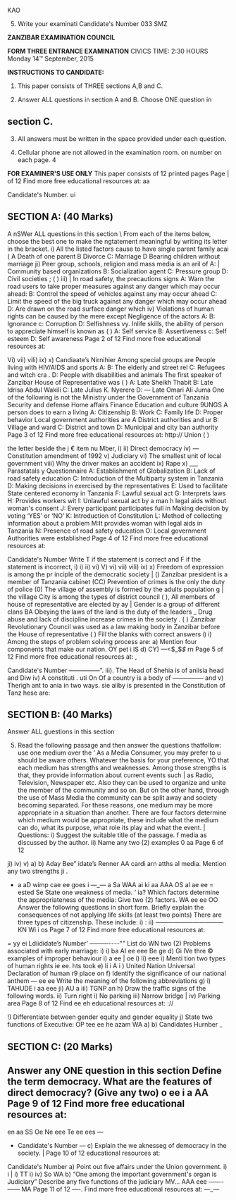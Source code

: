 KAO

5. Write your examinati
Candidate's Number
033
SMZ

**ZANZIBAR EXAMINATION COUNCIL**

**FORM THREE ENTRANCE EXAMINATION**
CIVICS
TIME: 2:30 HOURS Monday 14™ September, 2015

**INSTRUCTIONS TO CANDIDATE:**

1. This paper consists of THREE sections A,B and C.

2. Answer ALL questions in section A and B. Choose ONE question in

## section C.

3. All answers must be written in the space provided under each question.

4. Cellular phone are not allowed in the examination room.
on number on each page.
4

**FOR EXAMINER'S USE ONLY**
This paper consists of 12 printed pages
Page | of 12
Find more free educational resources at:
aa

Candidate's Number. ui

## SECTION A: (40 Marks)
A
nSWer ALL questions in this section
\ From each of the items below, choose the best one to make the ngtatement meaningful by writing its letter in the bracket.
i) All the listed factors cause to have single parent family acai
(
   A Death of one parent
   B Divorce
C: Marriage
   D Bearing children without marriage ji) Peer group, schools, religion and mass media is an aril of
A: | Community based organizations
B: Socialization agent
C: Pressure group
D: Civil societies ;
( )
iii) | In road safety, the precautions signs
A: Warn the road users to take proper measures against any danger which may occur ahead:
B: Control the speed of vehicles against any may occur ahead
C: Limit the speed of the big truck against any danger which may occur ahead
D: Are drawn on the road surface danger which iv) Violations of human rights can be caused by the mere except
Negligence of the actors
A:
B: Ignorance c: Corruption
D: Selfishness vy. Inlife skills, the ability of person to appreciate himself is known as
( )
A: Self service B: Assertiveness c: Self esteem D: Self awareness
Page 2 of 12
Find more free educational resources at:

Vi)
vii)
vili)
ix)
x)
Candiaate’s Nirnihier
Among special groups are
People living with HIV/AIDS and sports
A:
B: The elderly and street rel
C: Refugees and witch cra .
D: People with disabilities and animals
The first speaker of Zanzibar House of Representative was ( )
A: Late Sheikh Thabit
B: Late Idrisa Abdul Wakili
C: Late Julius K. Nyerere
D: — Late Omari Ali Juma
One of the following is not the Ministry under the
Government of Tanzania
Security and defense
Home affairs
Finance
Education and culture
9UNGS
   A person does to earn a living
A: Citizenship
B: Work
C: Family life
D: Proper behavior
Local government authorities are
   A District authorities and ur
B: Village and ward
C: District and town
D: Municipal and city ban authority
Page 3 of 12
Find more free educational resources at:
http://
Union ( )

the letter beside the j
€ item nu
Mber,
i)
ii) Direct democracy iv) — Constitution amendment of 1992
v) Judiciary vi) The smallest unit of local government viii) Why the driver makes an accident ix) Rape x) ___
Parastatals y Questionnaire
A: Establishment of Globalization
B: Lack of road safety education
C: Introduction of the Multiparty system in Tanzania
D: Making decisions in exercised by the representatives
E: Used to facilitate State centered economy in Tanzania
F: Lawful sexual act
G: Interprets laws
H: Provides workers wit
I: Unlawful sexual act by a man h legal aids without woman's consent
J: Every participant participates full in
Making decision by voting ‘YES’ or
‘NO’
K: Introduction of Constitution
L: Method of collecting information about a problem
M:It provides woman with legal aids in Tanzania
N: Presence of road safety education
O: Local government Authorities were established
Page 4 of 12
Find more free educational resources at:

Candidate's Number
Write T if the statement is correct and F if the statement is incorrect,
i)
i)
ii)
vi)
V)
vi)
vii)
vili)
ix)
x)
Freedom of expression is among the pr inciple of the democratic society | ()
Zanzibar president is a member of Tanzania cabinet (CC)
Prevention of crimes is the only the duty of police (0)
The village of assembly is formed by the adults population g |
the village
City is among the types of district council ( ),
All members of house of representative are elected by ay |
Gender is a group of different clans BA
Obeying the laws of the land is the duty of the leaders _
Drug abuse and lack of discipline increase crimes in the society .
( )
Zanzibar Revolutionary Council was used as a law making body in
Zanzibar before the House of representative ( )
Fill the blanks with correct answers i)
i)
Among the steps of problem solving process are:
a)
Mention four components that make our nation.
OY pet i lS
d)
CY)
—<$_$_$_ rn
Page 5 of 12
Find more free educational resources at: ,

Candidate's Number —————”.
iii). The Head of Shehia is of aniisia head and Diw iv) A constituti .
uti
On Of a country is a body of ————— and v) Therigh ant to ania in two ways. sie aliby is presented in the Constitution of Tanz hese are:
>

## SECTION B: (40 Marks)
Answer ALL guestions in this section

5. Read the following passage and then answer the questions thatfollow:
use one medium over the
‘ As a Media Consumer, you may prefer to u should be aware others. Whatever the basis for your preference, YO
that each medium has strengths and weaknesses. Among those strengths is that, they provide information about current events such
| as Radio, Television, Newspaper etc. Also they can be used to organize and unite the member of the community and so on. But on the other hand, through the use of Mass Media the community can be split away and society becoming separated.
For these reasons, one medium may be more appropriate in a situation than another. There are four factors determine which medium would be appropriate, these include what the medium can do, what its purpose,
what role its play and what the event.
| Questions:
i) Suggest the suitable title of the passage.
f media as discussed by the author.
ii) Name any two (2) examples 0
aa
Page 6 of 12

ji)
iv)
v)
a)
b)
Aday Bee”
idate’s Renner AA
cardi arn atths al media.
Mention any two strengths ji .
- a aD
wimp cae ee goes i
—_— a Sa WAA
ai ki aa AAA
OS
al ae ee
= ested Se
State one weakness of media. ‘
ia?
Which factors determine the appropriateness of the media:
Give two (2) factors.
WA ee ee OO
Answer the following questions in short form.
Briefly explain the consequences of not applying life skills (at least two points)
There are three types of citizenship. These include:
i) :
ii) ——————————— KN
Wi i os
Page 7 of 12
Find more free educational resources at:

= yy ei
Ldiididate’s Number’ ———----""
List do
WN two
(2) Problems associated with early marriage:
i)
i) ba AI ee eee
Be ge d) Gi
IVe thre
© examples of improper behaviour i)
a ee | oe i) li)
eee i) Menti tion two types of human rights ie ee.
hts took e)
li i A i
) United Nation Universal Declaration of human r9
place on f) Identify the significance of our national anthem —
ee ee
Write the meaning of the following abbreviations g)
i) TAHUDE i aa eee ji) AU a iii) TGNP an h) Draw the traffic signs of the following words.
ii) Turn right i) No parking iii) Narrow bridge | iv) Parking area
Page 8 of 12
Find ee eh educational resources at:
://

!) Differentiate between gender equity and gender equality j) State two functions of Executive:
OP tee ee he azam
WA
a)
b)
Candidates Hurnber _

## SECTION C: (20 Marks)
Answer any ONE question in this section
Define the term democracy.
What are the features of direct democracy? (Give any two)
o ee i a AA
Page 9 of 12
Find more free educational resources at:
-
en aa SS Oe Ne eee Te ee ees
—

- Candidate's Number
—
c)
Explain the we aknesseg of democracy in the society.
| Page 10 of 12
educational resources at:

Candidate's Number a) Point out five affairs under the Union government.
i) i |
i) TT
i)
iv) So
WA
b) “One among the important government's organ is Judiciary”
Describe any five functions of the judiciary
MV... AAA
eee
——-—— MA
Page 11 of 12
—-. Find more free educational resources at: —_—